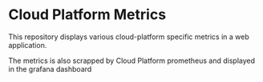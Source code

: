 # Cloud Platform Metrics

This repository displays various cloud-platform specific metrics in a web application.

The metrics is also scrapped by Cloud Platform prometheus and displayed in the grafana dashboard
